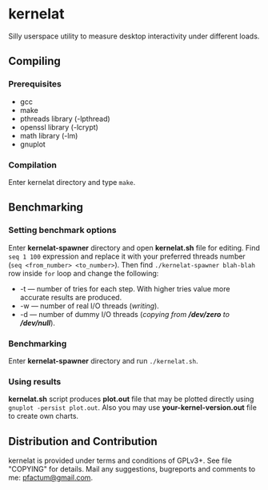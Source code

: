 kernelat
===============

Silly userspace utility to measure desktop interactivity under different loads.

Compiling
---------

### Prerequisites

* gcc
* make
* pthreads library (-lpthread)
* openssl library (-lcrypt)
* math library (-lm)
* gnuplot

### Compilation

Enter kernelat directory and type `make`.

Benchmarking
------------

### Setting benchmark options

Enter **kernelat-spawner** directory and open **kernelat.sh** file for editing. Find `seq 1 100` expression and replace it with your preferred threads number (`seq <from_number> <to_number>`). Then find `./kernelat-spawner blah-blah` row inside `for` loop and change the following:

* -t — number of tries for each step. With higher tries value more accurate results are produced.
* -w — number of real I/O threads (*writing*).
* -d — number of dummy I/O threads (*copying from __/dev/zero__ to __/dev/null__*).

### Benchmarking

Enter **kernelat-spawner** directory and run `./kernelat.sh`.

### Using results

**kernelat.sh** script produces **plot.out** file that may be plotted directly using `gnuplot -persist plot.out`. Also you may use **your-kernel-version.out** file to create own charts.

Distribution and Contribution
-----------------------------

kernelat is provided under terms and conditions of GPLv3+. See file "COPYING" for details. Mail any suggestions, bugreports and comments to me: pfactum@gmail.com.